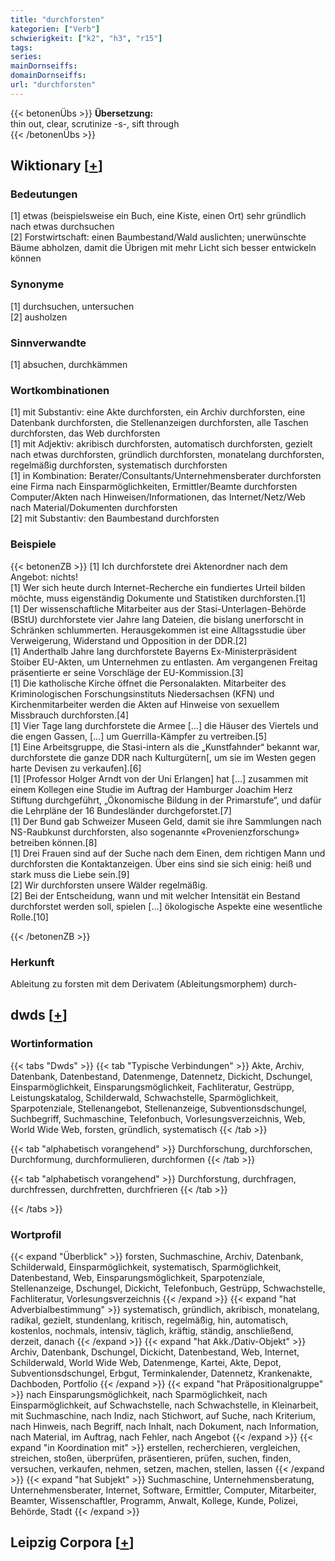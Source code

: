```yaml
---
title: "durchforsten"
kategorien: ["Verb"]
schwierigkeit: ["k2", "h3", "r15"]
tags:
series:
mainDornseiffs:
domainDornseiffs:
url: "durchforsten"
---
```


{{< betonenÜbs >}}
**Übersetzung:**  
thin out, clear, scrutinize -s-, sift  through  
{{< /betonenÜbs >}}

## Wiktionary [[+](https://de.wiktionary.org/wiki/durchforsten)]

### Bedeutungen
[1] etwas (beispielsweise ein Buch, eine Kiste, einen Ort) sehr gründlich nach etwas durchsuchen  
[2] Forstwirtschaft: einen Baumbestand/Wald auslichten; unerwünschte Bäume abholzen, damit die Übrigen mit mehr Licht sich besser entwickeln können  

### Synonyme
[1] durchsuchen, untersuchen  
[2] ausholzen  

### Sinnverwandte
[1] absuchen, durchkämmen  

### Wortkombinationen
[1] mit Substantiv: eine Akte durchforsten, ein Archiv durchforsten, eine Datenbank durchforsten, die Stellenanzeigen durchforsten, alle Taschen durchforsten, das Web durchforsten  
[1] mit Adjektiv: akribisch durchforsten, automatisch durchforsten, gezielt nach etwas durchforsten, gründlich durchforsten, monatelang durchforsten, regelmäßig durchforsten, systematisch durchforsten  
[1] in Kombination: Berater/Consultants/Unternehmensberater durchforsten eine Firma nach Einsparmöglichkeiten, Ermittler/Beamte durchforsten Computer/Akten nach Hinweisen/Informationen, das Internet/Netz/Web nach Material/Dokumenten durchforsten  
[2] mit Substantiv: den Baumbestand durchforsten  

### Beispiele
{{< betonenZB >}}
[1] Ich durchforstete drei Aktenordner nach dem Angebot: nichts!  
[1] Wer sich heute durch Internet-Recherche ein fundiertes Urteil bilden möchte, muss eigenständig Dokumente und Statistiken durchforsten.[1]  
[1] Der wissenschaftliche Mitarbeiter aus der Stasi-Unterlagen-Behörde (BStU) durchforstete vier Jahre lang Dateien, die bislang unerforscht in Schränken schlummerten. Herausgekommen ist eine Alltagsstudie über Verweigerung, Widerstand und Opposition in der DDR.[2]  
[1] Anderthalb Jahre lang durchforstete Bayerns Ex-Ministerpräsident Stoiber EU-Akten, um Unternehmen zu entlasten. Am vergangenen Freitag präsentierte er seine Vorschläge der EU-Kommission.[3]  
[1] Die katholische Kirche öffnet die Personalakten. Mitarbeiter des Kriminologischen Forschungsinstituts Niedersachsen (KFN) und Kirchenmitarbeiter werden die Akten auf Hinweise von sexuellem Missbrauch durchforsten.[4]  
[1] Vier Tage lang durchforstete die Armee […] die Häuser des Viertels und die engen Gassen, […] um Guerrilla-Kämpfer zu vertreiben.[5]  
[1] Eine Arbeitsgruppe, die Stasi-intern als die „Kunstfahnder“ bekannt war, durchforstete die ganze DDR nach Kulturgütern[, um sie im Westen gegen harte Devisen zu verkaufen].[6]  
[1] [Professor Holger Arndt von der Uni Erlangen] hat […] zusammen mit einem Kollegen eine Studie im Auftrag der Hamburger Joachim Herz Stiftung durchgeführt, „Ökonomische Bildung in der Primarstufe“, und dafür die Lehrpläne der 16 Bundesländer durchgeforstet.[7]  
[1] Der Bund gab Schweizer Museen Geld, damit sie ihre Sammlungen nach NS-Raubkunst durchforsten, also sogenannte «Provenienzforschung» betreiben können.[8]  
[1] Drei Frauen sind auf der Suche nach dem Einen, dem richtigen Mann und durchforsten die Kontaktanzeigen. Über eins sind sie sich einig: heiß und stark muss die Liebe sein.[9]  
[2] Wir durchforsten unsere Wälder regelmäßig.  
[2] Bei der Entscheidung, wann und mit welcher Intensität ein Bestand durchforstet werden soll, spielen […] ökologische Aspekte eine wesentliche Rolle.[10]  

{{< /betonenZB >}}
### Herkunft
Ableitung zu forsten mit dem Derivatem (Ableitungsmorphem) durch-  



## dwds [[+](https://www.dwds.de/wb/durchforsten)]

### Wortinformation
{{< tabs "Dwds" >}}
{{< tab "Typische Verbindungen" >}}
Akte, Archiv, Datenbank, Datenbestand, Datenmenge, Datennetz, Dickicht, Dschungel, Einsparmöglichkeit, Einsparungsmöglichkeit, Fachliteratur, Gestrüpp, Leistungskatalog, Schilderwald, Schwachstelle, Sparmöglichkeit, Sparpotenziale, Stellenangebot, Stellenanzeige, Subventionsdschungel, Suchbegriff, Suchmaschine, Telefonbuch, Vorlesungsverzeichnis, Web, World Wide Web, forsten, gründlich, systematisch
{{< /tab >}}

{{< tab "alphabetisch vorangehend" >}}
Durchforschung, durchforschen, Durchformung, durchformulieren, durchformen
{{< /tab >}}

{{< tab "alphabetisch vorangehend" >}}
Durchforstung, durchfragen, durchfressen, durchfretten, durchfrieren
{{< /tab >}}

{{< /tabs >}}

### Wortprofil
{{< expand "Überblick" >}} forsten, Suchmaschine, Archiv, Datenbank, Schilderwald, Einsparmöglichkeit, systematisch, Sparmöglichkeit, Datenbestand, Web, Einsparungsmöglichkeit, Sparpotenziale, Stellenanzeige, Dschungel, Dickicht, Telefonbuch, Gestrüpp, Schwachstelle, Fachliteratur, Vorlesungsverzeichnis {{< /expand >}}
{{< expand "hat Adverbialbestimmung" >}} systematisch, gründlich, akribisch, monatelang, radikal, gezielt, stundenlang, kritisch, regelmäßig, hin, automatisch, kostenlos, nochmals, intensiv, täglich, kräftig, ständig, anschließend, derzeit, danach {{< /expand >}}
{{< expand "hat Akk./Dativ-Objekt" >}} Archiv, Datenbank, Dschungel, Dickicht, Datenbestand, Web, Internet, Schilderwald, World Wide Web, Datenmenge, Kartei, Akte, Depot, Subventionsdschungel, Erbgut, Terminkalender, Datennetz, Krankenakte, Dachboden, Portfolio {{< /expand >}}
{{< expand "hat Präpositionalgruppe" >}} nach Einsparungsmöglichkeit, nach Sparmöglichkeit, nach Einsparmöglichkeit, auf Schwachstelle, nach Schwachstelle, in Kleinarbeit, mit Suchmaschine, nach Indiz, nach Stichwort, auf Suche, nach Kriterium, nach Hinweis, nach Begriff, nach Inhalt, nach Dokument, nach Information, nach Material, im Auftrag, nach Fehler, nach Angebot {{< /expand >}}
{{< expand "in Koordination mit" >}} erstellen, recherchieren, vergleichen, streichen, stoßen, überprüfen, präsentieren, prüfen, suchen, finden, versuchen, verkaufen, nehmen, setzen, machen, stellen, lassen {{< /expand >}}
{{< expand "hat Subjekt" >}} Suchmaschine, Unternehmensberatung, Unternehmensberater, Internet, Software, Ermittler, Computer, Mitarbeiter, Beamter, Wissenschaftler, Programm, Anwalt, Kollege, Kunde, Polizei, Behörde, Stadt {{< /expand >}}

## Leipzig Corpora [[+](https://corpora.uni-leipzig.de/en/res?word=durchforsten&corpusId=deu_newscrawl-public_2018)]

